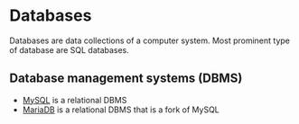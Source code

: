 # Databases

Databases are data collections of a computer system.
Most prominent type of database are SQL databases.

## Database management systems (DBMS)

- [MySQL](./docker-images/mysql.md) is a relational DBMS
- [MariaDB](./docker-images/mariadb.md) is a relational DBMS that is a fork of MySQL
